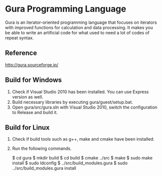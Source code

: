 Gura Programming Language
=========================
Gura is an iterator-oriented programming language
that focuses on iterators with improved functions
for calculation and data processing.
It makes you be able to write an artificial code
for what used to need a lot of codes of repeat syntax.

Reference
---------
http://gura.sourceforge.jp/

Build for Windows
-----------------
1. Check if Visual Studio 2010 has been installed. You can use Express version as well.
2. Build necessary libraries by executing gura/guest/setup.bat.
3. Open gura/src/gura.sln with Visual Studio 2010, switch the configuration to Release
   and build it.

Build for Linux
-----------------
1. Check if build tools such as g++, make and cmake have been installed.
2. Run the following commands.


    $ cd gura
    $ mkdir build
    $ cd build
    $ cmake ../src
    $ make
    $ sudo make install
    $ sudo ldconfig
    $ ../src/build_modules.gura
    $ sudo ../src/build_modules.gura install
